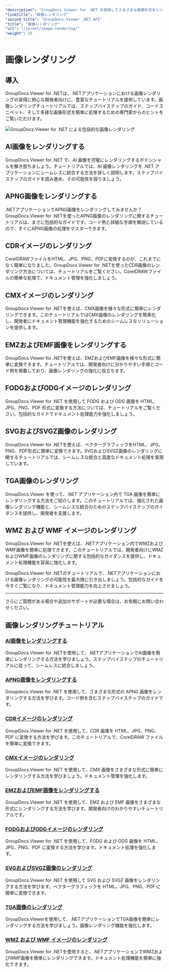 ```yaml
---
"description": "GroupDocs.Viewer for .NET を使用してさまざまな画像形式をレンダリングするための包括的なチュートリアルをご覧ください。AIからWMFまで、シームレスな統合とコーディング例を学びます。"
"linktitle": "画像レンダリング"
"second_title": "GroupDocs.Viewer .NET API"
"title": "画像レンダリング"
"url": "/ja/net/image-rendering/"
"weight": 28
---
```


# 画像レンダリング


## 導入

GroupDocs.Viewer for .NETは、.NETアプリケーションにおける画像レンダリングの習得に熱心な開発者向けに、豊富なチュートリアルを提供しています。画像レンダリングチュートリアルでは、ステップバイステップのガイド、コードスニペット、そして多様な画像形式を簡単に処理するための専門家からのヒントをご覧いただけます。

![GroupDocs.Viewer for .NET による包括的な画像レンダリング](/viewer/image-rendering/image.png)

## AI画像をレンダリングする
GroupDocs.Viewer for .NET で、AI 画像を完璧にレンダリングするポテンシャルを解き放ちましょう。チュートリアルでは、AI 画像レンダリングを .NET アプリケーションにシームレスに統合する方法を詳しく説明します。ステップバイステップのガイドを読み進め、その可能性を探りましょう。

## APNG画像をレンダリングする
.NETアプリケーションでAPNG画像をレンダリングしてみませんか？GroupDocs.Viewer for .NETを使ったAPNG画像のレンダリングに関するチュートリアルは、まさに包括的なガイドです。コード例と詳細な手順を解説しているので、すぐにAPNG画像の処理をマスターできます。

## CDRイメージのレンダリング
CorelDRAWファイルをHTML、JPG、PNG、PDFに変換するのが、これまでになく簡単になりました。GroupDocs.Viewer for .NETを使ったCDR画像のレンダリング方法については、チュートリアルをご覧ください。CorelDRAWファイルの簡単な処理で、ドキュメント管理を強化しましょう。

## CMXイメージのレンダリング
GroupDocs.Viewer for .NETを使えば、CMX画像を様々な形式に簡単にレンダリングできます。このチュートリアルではCMX画像のレンダリングを簡素化し、開発者にドキュメント管理機能を強化するためのシームレスなソリューションを提供します。

## EMZおよびEMF画像をレンダリングする
GroupDocs.Viewer for .NETを使えば、EMZおよびEMF画像を様々な形式に簡単に変換できます。チュートリアルでは、開発者向けに分かりやすい手順とコード例を掲載しており、画像レンダリングの強化に役立ちます。

## FODGおよびODGイメージのレンダリング
GroupDocs.Viewer for .NET を使用して FODG および ODG 画像を HTML、JPG、PNG、PDF 形式に変換する方法については、チュートリアルをご覧ください。包括的なガイドでドキュメント処理能力を強化しましょう。

## SVGおよびSVGZ画像のレンダリング
GroupDocs.Viewer for .NETを使えば、ベクターグラフィックをHTML、JPG、PNG、PDF形式に簡単に変換できます。SVGおよびSVGZ画像のレンダリングに関するチュートリアルでは、シームレスな統合と高度なドキュメント処理を実現しています。

## TGA画像のレンダリング
GroupDocs.Viewer を使って、.NET アプリケーション内で TGA 画像を簡単にレンダリングする方法をご紹介します。このチュートリアルでは、強化された画像レンダリング機能と、シームレスな統合のためのステップバイステップのガイダンスを提供し、開発者を支援します。

## WMZ および WMF イメージのレンダリング
GroupDocs.Viewer for .NETを使えば、.NETアプリケーション内でWMZおよびWMF画像を簡単に処理できます。このチュートリアルでは、開発者向けにWMZおよびWMF画像のレンダリングに関する包括的なガイダンスを提供し、ドキュメント処理機能を容易に強化します。

GroupDocs.Viewer for .NETのチュートリアルで、.NETアプリケーションにおける画像レンダリングの可能性を最大限に引き出しましょう。包括的なガイドを今すぐご覧になり、ドキュメント管理能力を向上させましょう。

---

さらにご質問がある場合や追加のサポートが必要な場合は、お気軽にお問い合わせください。
## 画像レンダリングチュートリアル
### [AI画像をレンダリングする](./render-ai-images/)
GroupDocs.Viewer for .NETを使用して、.NETアプリケーションでAI画像を簡単にレンダリングする方法を学びましょう。ステップバイステップのチュートリアルに従って、シームレスに統合しましょう。
### [APNG画像をレンダリングする](./render-apng-images/)
Groupdocs.Viewer for .NET を使用して、さまざまな形式の APNG 画像をレンダリングする方法を学びます。コード例を含むステップバイステップのガイドです。
### [CDRイメージのレンダリング](./render-cdr-images/)
GroupDocs.Viewer for .NET を使用して、CDR 画像を HTML、JPG、PNG、PDF に変換する方法を学びます。このチュートリアルで、CorelDRAW ファイルを簡単に変換できます。
### [CMXイメージのレンダリング](./render-cmx-images/)
GroupDocs.Viewer for .NET を使用して、CMX 画像をさまざまな形式に簡単にレンダリングする方法を学びましょう。ドキュメント管理を強化します。
### [EMZおよびEMF画像をレンダリングする](./render-emz-emf-images/)
GroupDocs.Viewer for .NET を使用して、EMZ および EMF 画像をさまざまな形式にレンダリングする方法を学びます。開発者向けのわかりやすいチュートリアルです。
### [FODGおよびODGイメージのレンダリング](./render-fodg-odg-images/)
GroupDocs.Viewer for .NET を使用して、FODG および ODG 画像を HTML、JPG、PNG、PDF に変換する方法を学びます。ドキュメント処理を強化します。
### [SVGおよびSVGZ画像のレンダリング](./render-svg-svgz-images/)
GroupDocs.Viewer for .NET を使用して SVG および SVGZ 画像をレンダリングする方法を学びます。ベクターグラフィックを HTML、JPG、PNG、PDF に簡単に変換できます。
### [TGA画像のレンダリング](./render-tga-images/)
GroupDocs.Viewerを使用して、.NETアプリケーションでTGA画像を簡単にレンダリングする方法を学びましょう。画像レンダリング機能を強化します。
### [WMZ および WMF イメージのレンダリング](./render-wmz-wmf-images/)
GroupDocs.Viewer for .NETを使用すると、.NETアプリケーションでWMZおよびWMF画像を簡単にレンダリングできます。ドキュメント処理機能を簡単に強化できます。